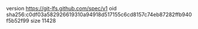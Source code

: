 version https://git-lfs.github.com/spec/v1
oid sha256:c0df03a582926619310a94918d517155c6cd8157c74eb87282ffb940f5b52f99
size 11428
